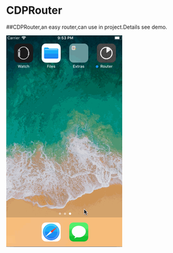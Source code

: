 # CDPRouter

##CDPRouter,an easy router,can use in project.Details see demo.

![image](https://github.com/cdpenggod/CDPRouter/blob/master/gif.gif)
